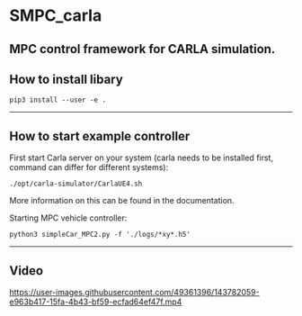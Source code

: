 # SMPC_carla
MPC control framework for CARLA simulation. 
---

## How to install libary
 
	pip3 install --user -e .  

---

## How to start example controller

First start Carla server on your system (carla needs to be installed first, command can differ for different systems): 

	./opt/carla-simulator/CarlaUE4.sh
	
More information on this can be found in the documentation.

Starting MPC vehicle controller: 

	python3 simpleCar_MPC2.py -f './logs/*xy*.h5'

---
## Video

https://user-images.githubusercontent.com/49361396/143782059-e963b417-15fa-4b43-bf59-ecfad64ef47f.mp4

